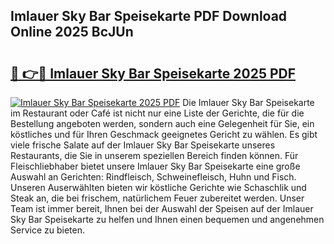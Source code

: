 ## Imlauer Sky Bar Speisekarte PDF Download Online 2025 BcJUn

# <h2><a href="http://gc8n3e.nevu.top/?p=Imlauer+Sky+Bar+Speisekarte">🔗 👉🔴 Imlauer Sky Bar Speisekarte 2025 PDF</a></h2>

[![Imlauer Sky Bar Speisekarte 2025 PDF](https://i.imgur.com/dBaPXMq.png)](http://gc8n3e.nevu.top/?p=Imlauer+Sky+Bar+Speisekarte)
Die Imlauer Sky Bar Speisekarte im Restaurant oder Café ist nicht nur eine Liste der Gerichte, die für die Bestellung angeboten werden, sondern auch eine Gelegenheit für Sie, ein köstliches und für Ihren Geschmack geeignetes Gericht zu wählen. Es gibt viele frische Salate auf der Imlauer Sky Bar Speisekarte unseres Restaurants, die Sie in unserem speziellen Bereich finden können. Für Fleischliebhaber bietet unsere Imlauer Sky Bar Speisekarte eine große Auswahl an Gerichten: Rindfleisch, Schweinefleisch, Huhn und Fisch. Unseren Auserwählten bieten wir köstliche Gerichte wie Schaschlik und Steak an, die bei frischem, natürlichem Feuer zubereitet werden. Unser Team ist immer bereit, Ihnen bei der Auswahl der Speisen auf der Imlauer Sky Bar Speisekarte zu helfen und Ihnen einen bequemen und angenehmen Service zu bieten.

